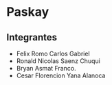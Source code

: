 # Paskay
 
## Integrantes
* Felix Romo Carlos Gabriel 
* Ronald Nicolas Saenz Chuqui
* Bryan Asmat Franco.
* Cesar Florencion Yana Alanoca
